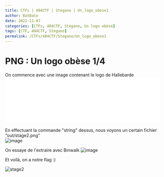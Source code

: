 ```yaml
---
title: CTFs | 404CTF | Stegano | Un_logo_obese1
author: BatBato
date: 2022-11-07
categories: [CTFs, 404CTF, Stegano, Un logo obèse]
tags: [CTF, 404CTF, Stegano]
permalink: /CTFs/404CTF/Stegano/Un_logo_obese1
---
```


# PNG : Un logo obèse 1/4

On commence avec une image contenant le logo de Hallebarde 
 ![image](https://github.com/Nouman404/404CTF_2022/blob/main/Stegano/steg.png)
 

En effectuant la commande "string" dessus, nous voyons un certain fichier "out/stage2.png"  
 ![image](https://user-images.githubusercontent.com/73934639/174495612-10816276-1bc8-4795-884f-f25163f9a170.png)


 
On essaye de l'extraire avec Binwalk 
 ![image](https://user-images.githubusercontent.com/73934639/174495715-862272a2-042c-4109-8bfa-cb9f47fd78cc.png)


 
Et voilà, on a notre flag :)  

![stage2](https://user-images.githubusercontent.com/73934639/174495794-95dbfa77-4d2f-4bb7-a53d-4a1ea81f1eb4.png)
